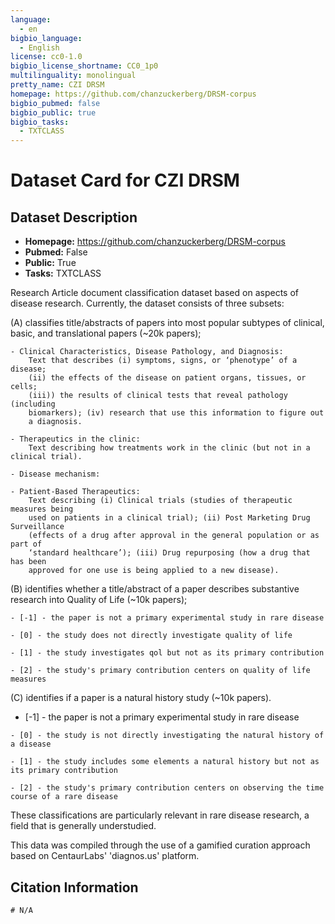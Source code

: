 ```yaml
---
language:
  - en 
bigbio_language:
  - English
license: cc0-1.0
bigbio_license_shortname: CC0_1p0
multilinguality: monolingual
pretty_name: CZI DRSM
homepage: https://github.com/chanzuckerberg/DRSM-corpus
bigbio_pubmed: false
bigbio_public: true
bigbio_tasks:
  - TXTCLASS
---
```


# Dataset Card for CZI DRSM

## Dataset Description

- **Homepage:** https://github.com/chanzuckerberg/DRSM-corpus
- **Pubmed:** False
- **Public:** True
- **Tasks:** TXTCLASS

Research Article document classification dataset based on aspects of disease research. Currently, the dataset consists of three subsets: 

(A) classifies title/abstracts of papers into most popular subtypes of clinical, basic, and translational papers (~20k papers); 

    - Clinical Characteristics, Disease Pathology, and Diagnosis:
        Text that describes (i) symptoms, signs, or ‘phenotype’ of a disease; 
        (ii) the effects of the disease on patient organs, tissues, or cells; 
        (iii)) the results of clinical tests that reveal pathology (including
        biomarkers); (iv) research that use this information to figure out
        a diagnosis.

    - Therapeutics in the clinic: 
        Text describing how treatments work in the clinic (but not in a clinical trial).

    - Disease mechanism: 

    - Patient-Based Therapeutics: 
        Text describing (i) Clinical trials (studies of therapeutic measures being 
        used on patients in a clinical trial); (ii) Post Marketing Drug Surveillance 
        (effects of a drug after approval in the general population or as part of 
        ‘standard healthcare’); (iii) Drug repurposing (how a drug that has been 
        approved for one use is being applied to a new disease).

(B) identifies whether a title/abstract of a paper describes substantive research into Quality of Life (~10k papers); 

    - [-1] - the paper is not a primary experimental study in rare disease

    - [0] - the study does not directly investigate quality of life

    - [1] - the study investigates qol but not as its primary contribution

    - [2] - the study's primary contribution centers on quality of life measures

(C) identifies if a paper is a natural history study (~10k papers). 

   - [-1] - the paper is not a primary experimental study in rare disease

    - [0] - the study is not directly investigating the natural history of a disease

    - [1] - the study includes some elements a natural history but not as its primary contribution

    - [2] - the study's primary contribution centers on observing the time course of a rare disease
    
These classifications are particularly relevant in rare disease research, a field that is generally understudied. 

This data was compiled through the use of a gamified curation approach based on CentaurLabs' 'diagnos.us' platform.

## Citation Information

```
# N/A
```
